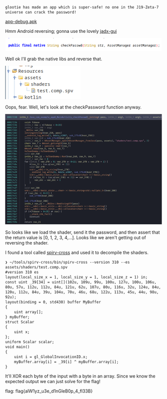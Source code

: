 ```text
glootie has made an app which is super-safe! no one in the J19-Zeta-7 universe can crack the password!
```

[app-debug.apk](/csaw-finals-2021/app-debug.apk)


Hmm Android reversing; gonna use the lovely [jadx-gui](https://github.com/skylot/jadx)

![checkPassword is native fuck](/csaw-finals-2021/glootie_native_func.png)

Well ok I'll grab the native libs and reverse that. 

![shaders in assets](/csaw-finals-2021/glootie_assets_shaders.png)

Oops, fear. Well, let's look at the checkPassword function anyway. 

![](/csaw-finals-2021/glootie_checkPasswd_decomp.png)

So looks like we load the shader, send it the password, and then assert that the return value is [0, 1, 2, 3, 4,...]. Looks like we aren't getting out of reversing the shader. 

I found a tool called [spirv-cross](https://github.com/KhronosGroup/SPIRV-Cross) and used it to decompile the shaders. 

```text
❯ ~/tools/spirv-cross/bin/spirv-cross --version 310 --es assets/shaders/test.comp.spv
#version 310 es
layout(local_size_x = 1, local_size_y = 1, local_size_z = 1) in;
const uint _39[34] = uint[](102u, 109u, 99u, 100u, 127u, 100u, 106u, 80u, 57u, 112u, 112u, 84u, 121u, 62u, 107u, 80u, 116u, 32u, 124u, 84u, 120u, 112u, 84u, 39u, 104u, 70u, 46u, 68u, 122u, 113u, 45u, 44u, 98u, 92u);
layout(binding = 0, std430) buffer MyBuffer
{
    uint array[];
} myBuffer;
struct Scalar
{
    uint x;
};
uniform Scalar scalar;
void main()
{
    uint i = gl_GlobalInvocationID.x;
    myBuffer.array[i] = _39[i] ^ myBuffer.array[i];
}
```

It'll XOR each byte of the input with a byte in an array. Since we know the expected output we can just solve for the flag!

flag: flag{alW1yz_u3e_d1nGleB0p_4_fl33B}